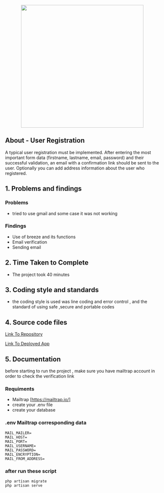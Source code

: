 <p align="center"><a href="https://laravel.com" target="_blank"><img src="https://raw.githubusercontent.com/laravel/art/master/logo-lockup/5%20SVG/2%20CMYK/1%20Full%20Color/laravel-logolockup-cmyk-red.svg" width="400"></a></p>


## About - User Registration

A typical user registration must be implemented. After entering the most important form data (firstname, lastname, email, password) and their successful validation, an
email with a confirmation link should be sent to the user. Optionally you can add address information about the user who registered.


## 1. Problems and findings

### Problems

- tried to use gmail and some case it was not working

### Findings

- Use of breeze and its functions
- Email verification
- Sending email

## 2. Time Taken to Complete

- The project took 40 minutes

## 3. Coding style and standards

- the coding style is used was line coding and error control , and the standard of using safe ,secure and portable codes

## 4. Source code files

[Link To Repository](https://github.com/PrinceNiyonshuti/userRegistrationWithEmailVerification.git)

[Link To Deployed App]()

## 5. Documentation

before starting to run the project , make sure you have mailtrap account in order to check the verification link

### Requiments
- Mailtrap [https://mailtrap.io/]
- create your .env file 
- create your database
### .env Mailtrap corresponding data

    MAIL_MAILER=
    MAIL_HOST=
    MAIL_PORT=
    MAIL_USERNAME=
    MAIL_PASSWORD=
    MAIL_ENCRYPTION=
    MAIL_FROM_ADDRESS=

### after run these script 
    php artisan migrate
    php artisan serve
